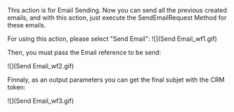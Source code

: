 This action is for Email Sending.
Now you can send all the previous created emails, and with this action, just execute the SendEmailRequest Method for these emails.

For using this action, please select "Send Email":
![](Send Email_wf1.gif)

Then, you must pass the Email reference to be send:

![](Send Email_wf2.gif)

Finnaly, as an output parameters you can get the final subjet with the CRM token:

![](Send Email_wf3.gif)
